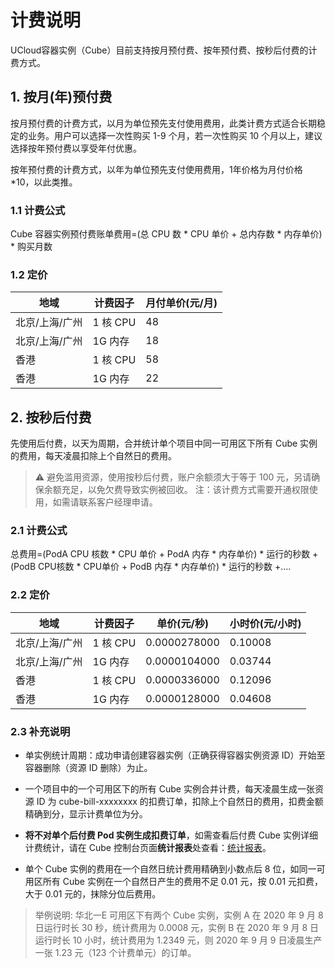 # 计费说明

UCloud容器实例（Cube）目前支持按月预付费、按年预付费、按秒后付费的计费方式。

## 1. 按月(年)预付费

按月预付费的计费方式，以月为单位预先支付使用费用，此类计费方式适合长期稳定的业务。用户可以选择一次性购买 1-9 个月，若一次性购买 10 个月以上，建议选择按年预付费以享受年付优惠。

按年预付费的计费方式，以年为单位预先支付使用费用，1年价格为月付价格*10，以此类推。

### 1.1 计费公式

Cube 容器实例预付费账单费用=(总 CPU 数 \* CPU 单价 + 总内存数 \* 内存单价) \* 购买月数

### 1.2 定价

|地域|计费因子|月付单价(元/月)|
|---|---|---|
|北京/上海/广州|1 核 CPU|48|
|北京/上海/广州|1G 内存|18|
|香港|1 核 CPU|58|
|香港|1G 内存|22|

## 2. 按秒后付费

先使用后付费，以天为周期，合并统计单个项目中同一可用区下所有 Cube 实例的费用，每天凌晨扣除上个自然日的费用。  
> ⚠️ 避免滥用资源，使用按秒后付费，账户余额须大于等于 100 元，另请确保余额充足，以免欠费导致实例被回收。  注：该计费方式需要开通权限使用，如需请联系客户经理申请。


### 2.1 计费公式

总费用=(PodA CPU 核数 \* CPU 单价 + PodA 内存 \* 内存单价) \* 运行的秒数 +(PodB CPU核数 \* CPU单价 + PodB 内存 \* 内存单价) \* 运行的秒数 +....

### 2.2 定价

|地域|计费因子|单价(元/秒)|小时价(元/小时)|
|---|---|---|---|
|北京/上海/广州|1 核 CPU|0.0000278000|0.10008|
|北京/上海/广州|1G 内存|0.0000104000|0.03744|
|香港|1 核 CPU|0.0000336000|0.12096|
|香港|1G 内存|0.0000128000|0.04608|

### 2.3 补充说明

* 单实例统计周期：成功申请创建容器实例（正确获得容器实例资源 ID）开始至容器删除（资源 ID 删除）为止。

* 一个项目中的一个可用区下的所有 Cube 实例合并计费，每天凌晨生成一张资源 ID 为 cube-bill-xxxxxxxx 的扣费订单，扣除上个自然日的费用，扣费金额精确到分，显示计费单位为分。

* **将不对单个后付费 Pod 实例生成扣费订单**，如需查看后付费 Cube 实例详细计费统计，请在 Cube 控制台页面**统计报表**处查看：[统计报表](https://console.ucloud.cn/cube/bill)。

* 单个 Cube 实例的费用在一个自然日统计费用精确到小数点后 8 位，如同一可用区所有 Cube 实例在一个自然日产生的费用不足 0.01 元，按 0.01 元扣费，大于 0.01 元的，抹除分位后费用。


> 举例说明: 华北一E 可用区下有两个 Cube 实例，实例 A 在 2020 年 9 月 8 日运行时长 30 秒，统计费用为 0.0008 元，实例 B 在 2020 年 9 月 8 日运行时长 10 小时，统计费用为 1.2349 元，则 2020 年 9 月 9 日凌晨生产一张 1.23 元（123 个计费单元）的订单。


<!-- |地域|机型|CPU(Core)|内存(G)|单价(元/秒)|小时价(元/小时)|
|---|---|---|---|---|---|
|北京/上海/广州|intel/AMD|0.1|0.125|0.000004080|0.014688|
|北京/上海/广州|intel/AMD|0.5|0.5|0.000019100|0.06876|
|北京/上海/广州|intel/AMD|0.5|1|0.000024300|0.08748|
|北京/上海/广州|intel/AMD|0.5|2|0.000034700|0.12492|
|北京/上海/广州|intel/AMD|1|1|0.000038200|0.13752|
|北京/上海/广州|intel/AMD|1|2|0.000048600|0.17496|
|北京/上海/广州|intel/AMD|1|4|0.000069400|0.24984|
|北京/上海/广州|intel/AMD|2|2|0.000076400|0.27504|
|北京/上海/广州|intel/AMD|2|4|0.000097200|0.34992|
|北京/上海/广州|intel/AMD|2|8|0.000139000|0.5004|
|北京/上海/广州|intel/AMD|4|4|0.000153000|0.5508|
|北京/上海/广州|intel/AMD|4|8|0.000194000|0.6984|
|北京/上海/广州|intel/AMD|4|16|0.000278000|1.0008|
|北京/上海/广州|intel/AMD|8|8|0.000306000|1.1016|
|北京/上海/广州|intel/AMD|8|16|0.000389000|1.4004|
|北京/上海/广州|intel/AMD|8|32|0.000556000|2.0016|
|北京/上海/广州|intel/AMD|16|16|0.000611000|2.1996|
|北京/上海/广州|intel/AMD|16|32|0.000778000|2.8008|
|北京/上海/广州|intel/AMD|16|64|0.001110000|3.996|
|香港|intel/AMD|0.1|0.125|0.000004950|0.01782|
|香港|intel/AMD|0.5|0.5|0.000023100|0.08316|
|香港|intel/AMD|0.5|1|0.000029500|0.1062|
|香港|intel/AMD|0.5|2|0.000042200|0.15192|
|香港|intel/AMD|1|1|0.000046300|0.16668|
|香港|intel/AMD|1|2|0.000059000|0.2124|
|香港|intel/AMD|1|4|0.000084500|0.3042|
|香港|intel/AMD|2|2|0.000092600|0.33336|
|香港|intel/AMD|2|4|0.000118000|0.4248|
|香港|intel/AMD|2|8|0.000169000|0.6084|
|香港|intel/AMD|4|4|0.000185000|0.666|
|香港|intel/AMD|4|8|0.000236000|0.8496|
|香港|intel/AMD|4|16|0.000338000|1.2168|
|香港|intel/AMD|8|8|0.000370000|1.332|
|香港|intel/AMD|8|16|0.000472000|1.6992|
|香港|intel/AMD|8|32|0.000676000|2.4336|
|香港|intel/AMD|16|16|0.000741000|2.6676|
|香港|intel/AMD|16|32|0.000944000|3.3984|
|香港|intel/AMD|16|64|0.001350000|4.86| -->
